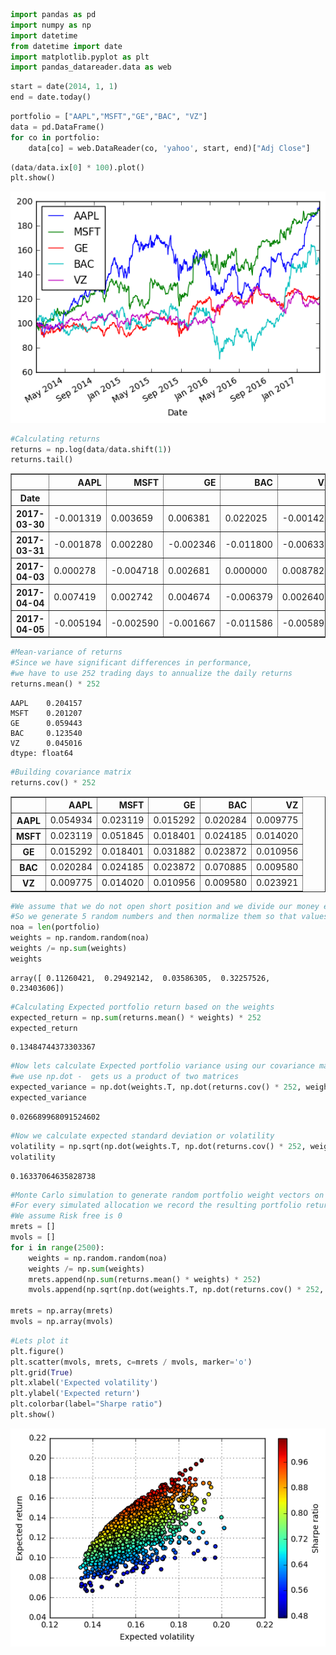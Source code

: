 

```python
import pandas as pd
import numpy as np
import datetime
from datetime import date
import matplotlib.pyplot as plt
import pandas_datareader.data as web
```


```python
start = date(2014, 1, 1)
end = date.today()
```


```python
portfolio = ["AAPL","MSFT","GE","BAC", "VZ"]
data = pd.DataFrame()
for co in portfolio:
    data[co] = web.DataReader(co, 'yahoo', start, end)["Adj Close"]
```


```python
(data/data.ix[0] * 100).plot()
plt.show()
```


![png](output_3_0.png)



```python
#Calculating returns
returns = np.log(data/data.shift(1))
returns.tail()
```




<div>
<table border="1" class="dataframe">
  <thead>
    <tr style="text-align: right;">
      <th></th>
      <th>AAPL</th>
      <th>MSFT</th>
      <th>GE</th>
      <th>BAC</th>
      <th>VZ</th>
    </tr>
    <tr>
      <th>Date</th>
      <th></th>
      <th></th>
      <th></th>
      <th></th>
      <th></th>
    </tr>
  </thead>
  <tbody>
    <tr>
      <th>2017-03-30</th>
      <td>-0.001319</td>
      <td>0.003659</td>
      <td>0.006381</td>
      <td>0.022025</td>
      <td>-0.001426</td>
    </tr>
    <tr>
      <th>2017-03-31</th>
      <td>-0.001878</td>
      <td>0.002280</td>
      <td>-0.002346</td>
      <td>-0.011800</td>
      <td>-0.006339</td>
    </tr>
    <tr>
      <th>2017-04-03</th>
      <td>0.000278</td>
      <td>-0.004718</td>
      <td>0.002681</td>
      <td>0.000000</td>
      <td>0.008782</td>
    </tr>
    <tr>
      <th>2017-04-04</th>
      <td>0.007419</td>
      <td>0.002742</td>
      <td>0.004674</td>
      <td>-0.006379</td>
      <td>0.002640</td>
    </tr>
    <tr>
      <th>2017-04-05</th>
      <td>-0.005194</td>
      <td>-0.002590</td>
      <td>-0.001667</td>
      <td>-0.011586</td>
      <td>-0.005899</td>
    </tr>
  </tbody>
</table>
</div>




```python
#Mean-variance of returns
#Since we have significant differences in performance, 
#we have to use 252 trading days to annualize the daily returns 
returns.mean() * 252
```




    AAPL    0.204157
    MSFT    0.201207
    GE      0.059443
    BAC     0.123540
    VZ      0.045016
    dtype: float64




```python
#Building covariance matrix
returns.cov() * 252
```




<div>
<table border="1" class="dataframe">
  <thead>
    <tr style="text-align: right;">
      <th></th>
      <th>AAPL</th>
      <th>MSFT</th>
      <th>GE</th>
      <th>BAC</th>
      <th>VZ</th>
    </tr>
  </thead>
  <tbody>
    <tr>
      <th>AAPL</th>
      <td>0.054934</td>
      <td>0.023119</td>
      <td>0.015292</td>
      <td>0.020284</td>
      <td>0.009775</td>
    </tr>
    <tr>
      <th>MSFT</th>
      <td>0.023119</td>
      <td>0.051845</td>
      <td>0.018401</td>
      <td>0.024185</td>
      <td>0.014020</td>
    </tr>
    <tr>
      <th>GE</th>
      <td>0.015292</td>
      <td>0.018401</td>
      <td>0.031882</td>
      <td>0.023872</td>
      <td>0.010956</td>
    </tr>
    <tr>
      <th>BAC</th>
      <td>0.020284</td>
      <td>0.024185</td>
      <td>0.023872</td>
      <td>0.070885</td>
      <td>0.009580</td>
    </tr>
    <tr>
      <th>VZ</th>
      <td>0.009775</td>
      <td>0.014020</td>
      <td>0.010956</td>
      <td>0.009580</td>
      <td>0.023921</td>
    </tr>
  </tbody>
</table>
</div>




```python
#We assume that we do not open short position and we divide our money equally divided among 5 stocks
#So we generate 5 random numbers and then normalize them so that values would sum up 100% net oper assets
noa = len(portfolio)
weights = np.random.random(noa)
weights /= np.sum(weights)
weights
```




    array([ 0.11260421,  0.29492142,  0.03586305,  0.32257526,  0.23403606])




```python
#Calculating Expected portfolio return based on the weights
expected_return = np.sum(returns.mean() * weights) * 252
expected_return
```




    0.13484744373303367




```python
#Now lets calculate Expected portfolio variance using our covariance matrix
#we use np.dot -  gets us a product of two matrices
expected_variance = np.dot(weights.T, np.dot(returns.cov() * 252, weights))
expected_variance
```




    0.026689968091524602




```python
#Now we calculate expected standard deviation or volatility 
volatility = np.sqrt(np.dot(weights.T, np.dot(returns.cov() * 252, weights))) 
volatility
```




    0.16337064635828738




```python
#Monte Carlo simulation to generate random portfolio weight vectors on larger scale
#For every simulated allocation we record the resulting portfolio return and variance
#We assume Risk free is 0
mrets = []
mvols = []
for i in range(2500):
    weights = np.random.random(noa)
    weights /= np.sum(weights)
    mrets.append(np.sum(returns.mean() * weights) * 252)
    mvols.append(np.sqrt(np.dot(weights.T, np.dot(returns.cov() * 252, weights ))))
    
mrets = np.array(mrets)
mvols = np.array(mvols)
```


```python
#Lets plot it
plt.figure()
plt.scatter(mvols, mrets, c=mrets / mvols, marker='o')
plt.grid(True)
plt.xlabel('Expected volatility')
plt.ylabel('Expected return')
plt.colorbar(label="Sharpe ratio")
plt.show()
```


![png](output_12_0.png)



```python

```
